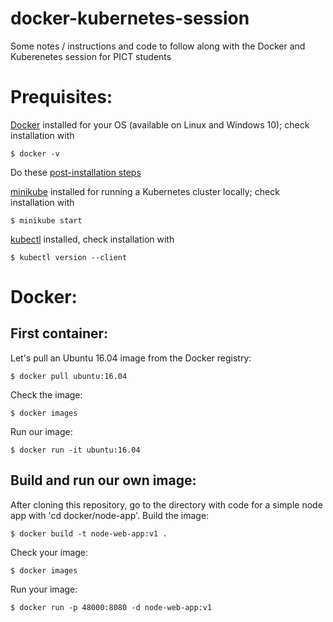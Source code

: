 # docker-kubernetes-session
Some notes / instructions and code to follow along with the Docker and Kuberenetes session for PICT students

# Prequisites:

[Docker](https://docs.docker.com/engine/install/) installed for your OS (available on Linux and Windows 10); check installation with

    $ docker -v

Do these [post-installation steps](https://docs.docker.com/engine/install/linux-postinstall/)

[minikube](https://minikube.sigs.k8s.io/docs/start/) installed for running a Kubernetes cluster locally; check installation with

    $ minikube start

[kubectl](https://kubernetes.io/docs/tasks/tools/install-kubectl/) installed, check installation with

    $ kubectl version --client
    

# Docker:

## First container:

Let's pull an Ubuntu 16.04 image from the Docker registry:

    $ docker pull ubuntu:16.04

Check the image:
    
    $ docker images

Run our image:

    $ docker run -it ubuntu:16.04

## Build and run our own image:

After cloning this repository, go to the directory with code for a simple node app with 'cd docker/node-app'. Build the image:

    $ docker build -t node-web-app:v1 .

Check your image:

    $ docker images

Run your image:

    $ docker run -p 48000:8080 -d node-web-app:v1
